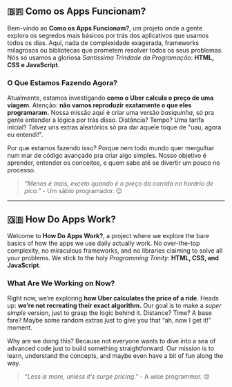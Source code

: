 ## 🇧🇷 **Como os Apps Funcionam?**

Bem-vindo ao **Como os Apps Funcionam?**, um projeto onde a gente explora os segredos mais básicos por trás dos aplicativos que usamos todos os dias. Aqui, nada de complexidade exagerada, frameworks milagrosos ou bibliotecas que prometem resolver todos os seus problemas. Nós só usamos a gloriosa *Santíssima Trindade da Programação*: **HTML, CSS e JavaScript**.  

### O Que Estamos Fazendo Agora?  
Atualmente, estamos investigando **como o Uber calcula o preço de uma viagem**. Atenção: **não vamos reproduzir exatamente o que eles programaram.** Nossa missão aqui é criar uma versão *basiquinha*, só pra gente entender a lógica por trás disso. Distância? Tempo? Uma tarifa inicial? Talvez uns extras aleatórios só pra dar aquele toque de "uau, agora eu entendi!".  

Por que estamos fazendo isso? Porque nem todo mundo quer mergulhar num mar de código avançado pra criar algo simples. Nosso objetivo é aprender, entender os conceitos, e quem sabe até se divertir um pouco no processo.  

> *“Menos é mais, exceto quando é o preço da corrida no horário de pico.”* - Um sábio programador. 😌  

---

## 🇬🇧 **How Do Apps Work?**

Welcome to **How Do Apps Work?**, a project where we explore the bare basics of how the apps we use daily actually work. No over-the-top complexity, no miraculous frameworks, and no libraries claiming to solve all your problems. We stick to the holy *Programming Trinity*: **HTML, CSS, and JavaScript**.  

### What Are We Working on Now?  
Right now, we’re exploring **how Uber calculates the price of a ride**. Heads up: **we’re not recreating their exact algorithm.** Our goal is to make a *super simple* version, just to grasp the logic behind it. Distance? Time? A base fare? Maybe some random extras just to give you that “ah, now I get it!” moment.  

Why are we doing this? Because not everyone wants to dive into a sea of advanced code just to build something straightforward. Our mission is to learn, understand the concepts, and maybe even have a bit of fun along the way.  

> *“Less is more, unless it’s surge pricing.”* - A wise programmer. 😌  
